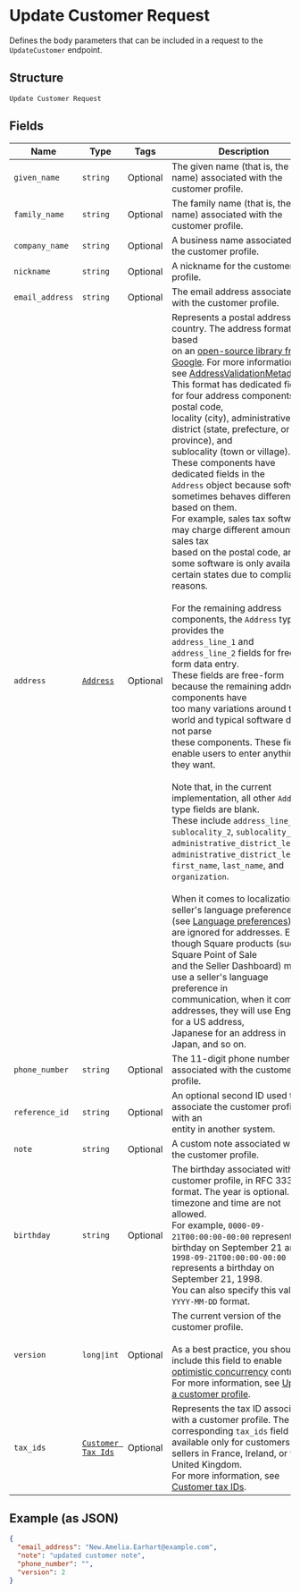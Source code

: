 
# Update Customer Request

Defines the body parameters that can be included in a request to the
`UpdateCustomer` endpoint.

## Structure

`Update Customer Request`

## Fields

| Name | Type | Tags | Description |
|  --- | --- | --- | --- |
| `given_name` | `string` | Optional | The given name (that is, the first name) associated with the customer profile. |
| `family_name` | `string` | Optional | The family name (that is, the last name) associated with the customer profile. |
| `company_name` | `string` | Optional | A business name associated with the customer profile. |
| `nickname` | `string` | Optional | A nickname for the customer profile. |
| `email_address` | `string` | Optional | The email address associated with the customer profile. |
| `address` | [`Address`](/doc/models/address.md) | Optional | Represents a postal address in a country. The address format is based<br>on an [open-source library from Google](https://github.com/google/libaddressinput). For more information,<br>see [AddressValidationMetadata](https://github.com/google/libaddressinput/wiki/AddressValidationMetadata).<br>This format has dedicated fields for four address components: postal code,<br>locality (city), administrative district (state, prefecture, or province), and<br>sublocality (town or village). These components have dedicated fields in the<br>`Address` object because software sometimes behaves differently based on them.<br>For example, sales tax software may charge different amounts of sales tax<br>based on the postal code, and some software is only available in<br>certain states due to compliance reasons.<br><br>For the remaining address components, the `Address` type provides the<br>`address_line_1` and `address_line_2` fields for free-form data entry.<br>These fields are free-form because the remaining address components have<br>too many variations around the world and typical software does not parse<br>these components. These fields enable users to enter anything they want.<br><br>Note that, in the current implementation, all other `Address` type fields are blank.<br>These include `address_line_3`, `sublocality_2`, `sublocality_3`,<br>`administrative_district_level_2`, `administrative_district_level_3`,<br>`first_name`, `last_name`, and `organization`.<br><br>When it comes to localization, the seller's language preferences<br>(see [Language preferences](https://developer.squareup.com/docs/locations-api#location-specific-and-seller-level-language-preferences))<br>are ignored for addresses. Even though Square products (such as Square Point of Sale<br>and the Seller Dashboard) mostly use a seller's language preference in<br>communication, when it comes to addresses, they will use English for a US address,<br>Japanese for an address in Japan, and so on. |
| `phone_number` | `string` | Optional | The 11-digit phone number associated with the customer profile. |
| `reference_id` | `string` | Optional | An optional second ID used to associate the customer profile with an<br>entity in another system. |
| `note` | `string` | Optional | A custom note associated with the customer profile. |
| `birthday` | `string` | Optional | The birthday associated with the customer profile, in RFC 3339 format. The year is optional. The timezone and time are not allowed.<br>For example, `0000-09-21T00:00:00-00:00` represents a birthday on September 21 and `1998-09-21T00:00:00-00:00` represents a birthday on September 21, 1998.<br>You can also specify this value in `YYYY-MM-DD` format. |
| `version` | `long\|int` | Optional | The current version of the customer profile.<br><br>As a best practice, you should include this field to enable [optimistic concurrency](https://developer.squareup.com/docs/working-with-apis/optimistic-concurrency) control. For more information, see [Update a customer profile](https://developer.squareup.com/docs/customers-api/use-the-api/keep-records#update-a-customer-profile). |
| `tax_ids` | [`Customer Tax Ids`](/doc/models/customer-tax-ids.md) | Optional | Represents the tax ID associated with a customer profile. The corresponding `tax_ids` field is available only for customers of sellers in France, Ireland, or the United Kingdom.<br>For more information, see [Customer tax IDs](https://developer.squareup.com/docs/customers-api/what-it-does#customer-tax-ids). |

## Example (as JSON)

```json
{
  "email_address": "New.Amelia.Earhart@example.com",
  "note": "updated customer note",
  "phone_number": "",
  "version": 2
}
```

